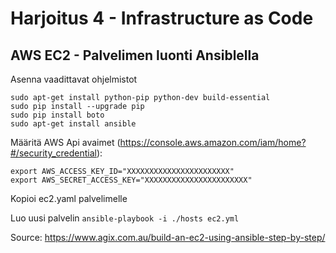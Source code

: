 # Harjoitus 4 - Infrastructure as Code
## AWS EC2 - Palvelimen luonti Ansiblella
Asenna vaadittavat ohjelmistot
```
sudo apt-get install python-pip python-dev build-essential
sudo pip install --upgrade pip
sudo pip install boto
sudo apt-get install ansible
```

Määritä AWS Api avaimet (https://console.aws.amazon.com/iam/home?#/security_credential):
```
export AWS_ACCESS_KEY_ID="XXXXXXXXXXXXXXXXXXXXXXX"
export AWS_SECRET_ACCESS_KEY="XXXXXXXXXXXXXXXXXXXXXXX"
```

Kopioi ec2.yaml palvelimelle

Luo uusi palvelin
```ansible-playbook -i ./hosts ec2.yml```

Source: https://www.agix.com.au/build-an-ec2-using-ansible-step-by-step/